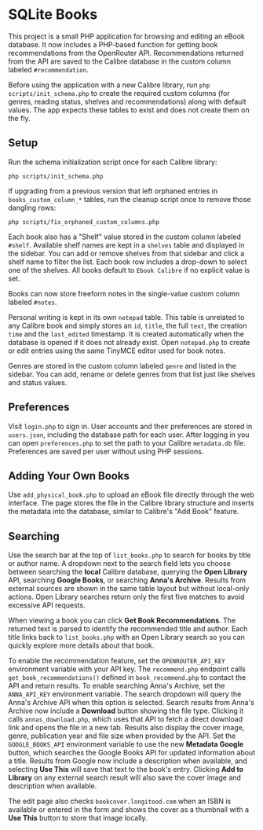 # SQLite Books

This project is a small PHP application for browsing and editing an eBook database. It now includes a PHP-based function for getting book recommendations from the OpenRouter API. Recommendations returned from the API are saved to the Calibre database in the custom column labeled `#recommendation`.

Before using the application with a new Calibre library, run `php scripts/init_schema.php` to create the required custom columns (for genres, reading status, shelves and recommendations) along with default values. The app expects these tables to exist and does not create them on the fly.

## Setup

Run the schema initialization script once for each Calibre library:

```
php scripts/init_schema.php
```

If upgrading from a previous version that left orphaned entries in
`books_custom_column_*` tables, run the cleanup script once to remove
those dangling rows:

```
php scripts/fix_orphaned_custom_columns.php
```

Each book also has a "Shelf" value stored in the custom column labeled `#shelf`. Available shelf names are kept in a `shelves` table and displayed in the sidebar. You can add or remove shelves from that sidebar and click a shelf name to filter the list. Each book row includes a drop-down to select one of the shelves. All books default to `Ebook Calibre` if no explicit value is set.

Books can now store freeform notes in the single-value custom column labeled `#notes`.

Personal writing is kept in its own `notepad` table. This table is unrelated to
any Calibre book and simply stores an `id`, `title`, the full `text`, the
creation `time` and the `last_edited` timestamp. It is created automatically
when the database is opened if it does not already exist.
Open `notepad.php` to create or edit entries using the same TinyMCE editor used
for book notes.

Genres are stored in the custom column labeled `genre` and listed in the sidebar. You can add,
rename or delete genres from that list just like shelves and status values.

## Preferences

Visit `login.php` to sign in. User accounts and their preferences are stored in
`users.json`, including the database path for each user. After logging in you
can open `preferences.php` to set the path to your Calibre `metadata.db` file.
Preferences are saved per user without using PHP sessions.

## Adding Your Own Books

Use `add_physical_book.php` to upload an eBook file directly through the web
interface. The page stores the file in the Calibre library structure and
inserts the metadata into the database, similar to Calibre's "Add Book" feature.

## Searching

Use the search bar at the top of `list_books.php` to search for books by title or author name. A dropdown next to the search field lets you choose between searching the **local** Calibre database, querying the **Open Library** API, searching **Google Books**, or searching **Anna's Archive**. Results from external sources are shown in the same table layout but without local-only actions. Open Library searches return only the first five matches to avoid excessive API requests.

When viewing a book you can click **Get Book Recommendations**. The returned text is parsed to identify
the recommended title and author. Each title links back to `list_books.php` with an Open Library search
so you can quickly explore more details about that book.

To enable the recommendation feature, set the `OPENROUTER_API_KEY` environment variable with your API key. The `recommend.php` endpoint calls `get_book_recommendations()` defined in `book_recommend.php` to contact the API and return results.
To enable searching Anna's Archive, set the `ANNA_API_KEY` environment variable. The search dropdown will query the Anna's Archive API when this option is selected. Search results from Anna's Archive now include a **Download** button showing the file type. Clicking it calls `annas_download.php`, which uses that API to fetch a direct download link and opens the file in a new tab. Results also display the cover image, genre, publication year and file size when provided by the API.
Set the `GOOGLE_BOOKS_API` environment variable to use the new **Metadata Google** button, which searches the Google Books API for updated information about a title. Results from Google now include a description when available, and selecting **Use This** will save that text to the book's entry. Clicking **Add to Library** on any external search result will also save the cover image and description when available.

The edit page also checks `bookcover.longitood.com` when an ISBN is available or entered in the form and shows the cover as a thumbnail with a **Use This** button to store that image locally.
